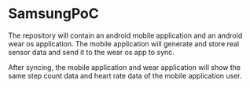 # SamsungPoC
The repository will contain an android mobile application and an android wear os application. The mobile application will generate and store real sensor data and send it to the wear os app to sync.

After syncing, the mobile application and wear application will show the same step count data and heart rate data of the mobile application user.
